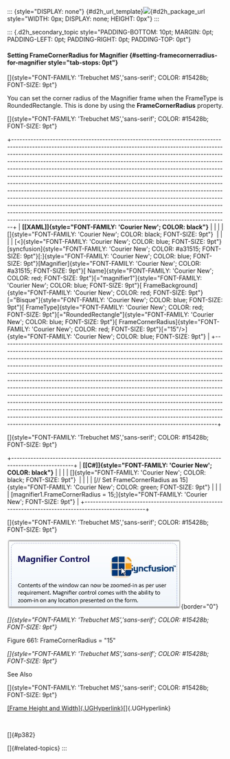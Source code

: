 ::: {style="DISPLAY: none"}
[](ms-xhelp:///?Id=d2h_url_template){#d2h_url_template}![](!package_url!){#d2h_package_url style="WIDTH: 0px; DISPLAY: none; HEIGHT: 0px"}
:::

::: {.d2h_secondary_topic style="PADDING-BOTTOM: 10pt; MARGIN: 0pt; PADDING-LEFT: 0pt; PADDING-RIGHT: 0pt; PADDING-TOP: 0pt"}
#### Setting FrameCornerRadius for Magnifier {#setting-framecornerradius-for-magnifier style="tab-stops: 0pt"}

[]{style="FONT-FAMILY: 'Trebuchet MS','sans-serif'; COLOR: #15428b; FONT-SIZE: 9pt"} 

You can set the corner radius of the Magnifier frame when the FrameType is RoundedRectangle. This is done by using the **FrameCornerRadius** property.

[]{style="FONT-FAMILY: 'Trebuchet MS','sans-serif'; COLOR: #15428b; FONT-SIZE: 9pt"} 

+------------------------------------------------------------------------------------------------------------------------------------------------------------------------------------------------------------------------------------------------------------------------------------------------------------------------------------------------------------------------------------------------------------------------------------------------------------------------------------------------------------------------------------------------------------------------------------------------------------------------------------------------------------------------------------------------------------------------------------------------------------------------------------------------------------------------------------------------------------------------------------------------------------------------------------------------------------------------+
| **[\[XAML\]]{style="FONT-FAMILY: 'Courier New'; COLOR: black"}**                                                                                                                                                                                                                                                                                                                                                                                                                                                                                                                                                                                                                                                                                                                                                                                                                                                                                                       |
|                                                                                                                                                                                                                                                                                                                                                                                                                                                                                                                                                                                                                                                                                                                                                                                                                                                                                                                                                                        |
| []{style="FONT-FAMILY: 'Courier New'; COLOR: black; FONT-SIZE: 9pt"}                                                                                                                                                                                                                                                                                                                                                                                                                                                                                                                                                                                                                                                                                                                                                                                                                                                                                                   |
|                                                                                                                                                                                                                                                                                                                                                                                                                                                                                                                                                                                                                                                                                                                                                                                                                                                                                                                                                                        |
| [\<]{style="FONT-FAMILY: 'Courier New'; COLOR: blue; FONT-SIZE: 9pt"}[syncfusion]{style="FONT-FAMILY: 'Courier New'; COLOR: #a31515; FONT-SIZE: 9pt"}[:]{style="FONT-FAMILY: 'Courier New'; COLOR: blue; FONT-SIZE: 9pt"}[Magnifier]{style="FONT-FAMILY: 'Courier New'; COLOR: #a31515; FONT-SIZE: 9pt"}[ Name]{style="FONT-FAMILY: 'Courier New'; COLOR: red; FONT-SIZE: 9pt"}[=\"magnifier1\"]{style="FONT-FAMILY: 'Courier New'; COLOR: blue; FONT-SIZE: 9pt"}[ FrameBackground]{style="FONT-FAMILY: 'Courier New'; COLOR: red; FONT-SIZE: 9pt"}[=\"Bisque\"]{style="FONT-FAMILY: 'Courier New'; COLOR: blue; FONT-SIZE: 9pt"}[ FrameType]{style="FONT-FAMILY: 'Courier New'; COLOR: red; FONT-SIZE: 9pt"}[=\"RoundedRectangle\"]{style="FONT-FAMILY: 'Courier New'; COLOR: blue; FONT-SIZE: 9pt"}[ FrameCornerRadius]{style="FONT-FAMILY: 'Courier New'; COLOR: red; FONT-SIZE: 9pt"}[=\"15\"/\>]{style="FONT-FAMILY: 'Courier New'; COLOR: blue; FONT-SIZE: 9pt"} |
+------------------------------------------------------------------------------------------------------------------------------------------------------------------------------------------------------------------------------------------------------------------------------------------------------------------------------------------------------------------------------------------------------------------------------------------------------------------------------------------------------------------------------------------------------------------------------------------------------------------------------------------------------------------------------------------------------------------------------------------------------------------------------------------------------------------------------------------------------------------------------------------------------------------------------------------------------------------------+

[]{style="FONT-FAMILY: 'Trebuchet MS','sans-serif'; COLOR: #15428b; FONT-SIZE: 9pt"} 

+----------------------------------------------------------------------------------------------------+
| **[\[C#\]]{style="FONT-FAMILY: 'Courier New'; COLOR: black"}**                                     |
|                                                                                                    |
| []{style="FONT-FAMILY: 'Courier New'; COLOR: black; FONT-SIZE: 9pt"}                               |
|                                                                                                    |
| [// Set FrameCornerRadius as 15]{style="FONT-FAMILY: 'Courier New'; COLOR: green; FONT-SIZE: 9pt"} |
|                                                                                                    |
| [magnifier1.FrameCornerRadius = 15;]{style="FONT-FAMILY: 'Courier New'; FONT-SIZE: 9pt"}           |
+----------------------------------------------------------------------------------------------------+

[]{style="FONT-FAMILY: 'Trebuchet MS','sans-serif'; COLOR: #15428b; FONT-SIZE: 9pt"} 

![](ImagesExt/image30_591.jpg){border="0"}

*[]{style="FONT-FAMILY: 'Trebuchet MS','sans-serif'; COLOR: #15428b; FONT-SIZE: 9pt"}* 

Figure 661: FrameCornerRadius = \"15\"

*[]{style="FONT-FAMILY: 'Trebuchet MS','sans-serif'; COLOR: #15428b; FONT-SIZE: 9pt"}* 

See Also

[]{style="FONT-FAMILY: 'Trebuchet MS','sans-serif'; COLOR: #15428b; FONT-SIZE: 9pt"} 

[[Frame Height and Width]{.UGHyperlink}](ms-xhelp:///?Id=d10d8c0a-0ae4-4e61-88c9-2eef30bb6980)[]{.UGHyperlink}

 

[]{#p382} 

[]{#related-topics}
:::
